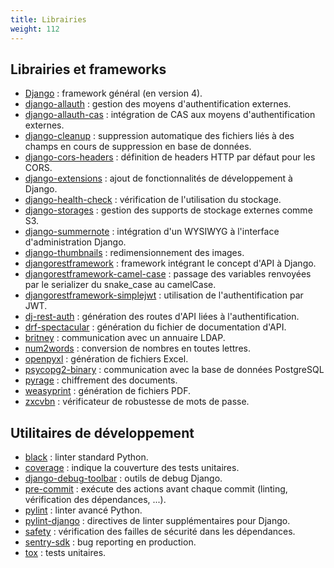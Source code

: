 ```yaml
---
title: Librairies
weight: 112
---
```


## Librairies et frameworks

- [Django](https://pypi.org/project/Django/) : framework général (en version 4).
- [django-allauth](https://pypi.org/project/django-allauth/) : gestion des moyens d'authentification externes.
- [django-allauth-cas](https://pypi.org/project/django-allauth-cas/) : intégration de CAS aux moyens d'authentification externes.
- [django-cleanup](https://pypi.org/project/django-cleanup/) : suppression automatique des fichiers liés à des champs en cours de suppression en base de données.
- [django-cors-headers](https://pypi.org/project/django-cors-headers/) : définition de headers HTTP par défaut pour les CORS.
- [django-extensions](https://pypi.org/project/django-extensions/) : ajout de fonctionnalités de développement à Django.
- [django-health-check](https://pypi.org/project/django-health-check/) : vérification de l'utilisation du stockage.
- [django-storages](https://pypi.org/project/django-storages/) : gestion des supports de stockage externes comme S3.
- [django-summernote](https://pypi.org/project/django-summernote/) : intégration d'un WYSIWYG à l'interface d'administration Django.
- [django-thumbnails](https://pypi.org/project/django-thumbnails/) : redimensionnement des images.
- [djangorestframework](https://pypi.org/project/djangorestframework/) : framework intégrant le concept d'API à Django.
- [djangorestframework-camel-case](https://pypi.org/project/djangorestframework-camel-case/) : passage des variables renvoyées par le serializer du snake_case au camelCase.
- [djangorestframework-simplejwt](https://pypi.org/project/djangorestframework-simplejwt/) : utilisation de l'authentification par JWT.
- [dj-rest-auth](https://pypi.org/project/dj-rest-auth/) : génération des routes d'API liées à l'authentification.
- [drf-spectacular](https://pypi.org/project/drf-spectacular/) : génération du fichier de documentation d'API.
- [britney](https://pypi.org/project/britney/) : communication avec un annuaire LDAP.
- [num2words](https://pypi.org/project/num2words/) : conversion de nombres en toutes lettres.
- [openpyxl](https://pypi.org/project/openpyxl/) : génération de fichiers Excel.
- [psycopg2-binary](https://pypi.org/project/psycopg2-binary/) : communication avec la base de données PostgreSQL
- [pyrage](https://pypi.org/project/pyrage/) : chiffrement des documents.
- [weasyprint](https://pypi.org/project/weasyprint/) : génération de fichiers PDF.
- [zxcvbn](https://pypi.org/project/zxcvbn/) : vérificateur de robustesse de mots de passe.

## Utilitaires de développement

- [black](https://pypi.org/project/black/) : linter standard Python.
- [coverage](https://pypi.org/project/coverage/) : indique la couverture des tests unitaires.
- [django-debug-toolbar](https://pypi.org/project/django-debug-toolbar/) : outils de debug Django.
- [pre-commit](https://pypi.org/project/pre-commit/) : exécute des actions avant chaque commit (linting, vérification des dépendances, ...).
- [pylint](https://pypi.org/project/pylint/) : linter avancé Python.
- [pylint-django](https://pypi.org/project/pylint-django/) : directives de linter supplémentaires pour Django.
- [safety](https://pypi.org/project/safety/) : vérification des failles de sécurité dans les dépendances.
- [sentry-sdk](https://pypi.org/project/sentry-sdk/) : bug reporting en production.
- [tox](https://pypi.org/project/tox/) : tests unitaires.
